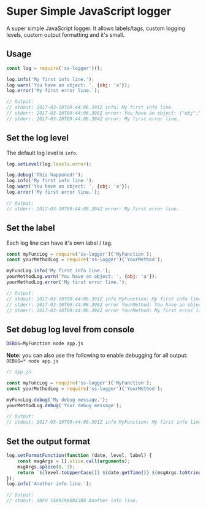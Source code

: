 # Super Simple JavaScript logger

A super simple JavaScript logger.  It allows labels/tags, custom logging levels, custom output formatting and it's small.

## Usage

```JavaScript
const log = require('ss-logger')();

log.info('My first info line.');
log.warn('You have an object: ', {obj: 'a'});
log.error('My first error line.');

// Output:
// stdout: 2017-03-10T09:44:06.391Z info: My first info line.
// stderr: 2017-03-10T09:44:06.396Z error: You have an object: {"obj":"a"}
// stderr: 2017-03-10T09:44:06.394Z error: My first error line.
```


## Set the log level

The default log level is `info`.

```JavaScript
log.setLevel(log.levels.error);

log.debug('This happened!');
log.info('My first info line.');
log.warn('You have an object: ', {obj: 'a'});
log.error('My first error line.');

// Output:
// stderr: 2017-03-10T09:44:06.394Z error: My first error line.
```

## Set the label

Each log line can have it's own label / tag.

```JavaScript
const myFuncLog = require('ss-logger')('MyFunction');
const yourMethodLog = require('ss-logger')('YourMethod');

myFuncLog.info('My first info line.');
yourMethodLog.warn('You have an object: ', {obj: 'a'});
yourMethodLog.error('My first error line.');

// Output:
// stdout: 2017-03-10T09:44:06.391Z info MyFunction: My first info line.
// stderr: 2017-03-10T09:44:06.396Z error YourMethod: You have an object: {"obj":"a"}
// stderr: 2017-03-10T09:44:06.394Z error YourMethod: My first error line.
```

## Set debug log level from console

```sh
DEBUG=MyFunction node app.js
```

**Note:** you can also use the following to enable debugging for all output: `DEBUG=* node app.js`

```JavaScript
// app.js

const myFuncLog = require('ss-logger')('MyFunction');
const yourMethodLog = require('ss-logger')('YourMethod');

myFuncLog.debug('My debug message.');
yourMethodLog.debug('Your debug message');

// Output:
// stdout: 2017-03-10T09:44:06.391Z info MyFunction: My first info line.
```

## Set the output format

```JavaScript
log.setFormatFunction(function (date, level, label) {
    const msgArgs = [].slice.call(arguments);
    msgArgs.splice(0, 3);
    return `${level.toUpperCase()} ${date.getTime()} ${msgArgs.toString()}`;
});
log.info('Another info line.');

// Output:
// stdout: INFO 1489198884388 Another info line.
```
